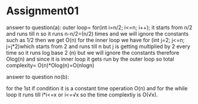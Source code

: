 # Assignment01
answer to question(a):
    outer loop= for(int i=n/2; i<=n; i++);
    it starts from n/2 and runs till n
    so it runs n-n/2=(n/2) times and we will ignore the constants such as 1/2
    then we get O(n)
    for the inner loop we have for (int j=2; j<=n; j=j*2)which starts from 2 and runs till n
    but j is getting multiplied by 2 every time so it runs log base 2 (n) but we will ignore the constants therefore Olog(n) and since it is inner loop it gets run by the outer loop so total complexity= O(n)*Olog(n)=O(nlogn)
 


answer to question no(b): 

for the 1st if condition it is a constant time operation O(n) and for the while loop it runs till i*i<=x or i<=√x so the time complextiy is O(√x).
